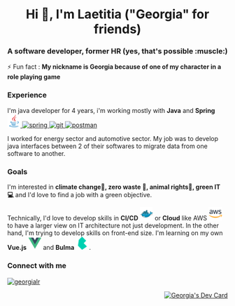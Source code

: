 <h1 align="center">Hi 👋, I'm Laetitia ("Georgia" for friends)</h1>
<h3 align="center">A software developer, former HR (yes, that's possible :muscle:)</h3>

⚡ Fun fact : **My nickname is Georgia because of one of my character in a role playing game**

<h3 align="left">Experience</h3>

I'm java developer for 4 years, i'm working mostly with **Java** and **Spring** <a href="https://www.java.com" target="_blank" rel="noreferrer"> <img src="https://raw.githubusercontent.com/devicons/devicon/master/icons/java/java-original.svg" alt="java" width="30" height="30"/> </a>
<a href="https://spring.io/" target="_blank" rel="noreferrer"> <img src="https://www.vectorlogo.zone/logos/springio/springio-icon.svg" alt="spring" width="30" height="30"/> </a> <a href="https://git-scm.com/" target="_blank" rel="noreferrer"> <img src="https://www.vectorlogo.zone/logos/git-scm/git-scm-icon.svg" alt="git" width="30" height="30"/> </a> <a href="https://postman.com" target="_blank" rel="noreferrer"> <img src="https://www.vectorlogo.zone/logos/getpostman/getpostman-icon.svg" alt="postman" width="30" height="30"/> </a>

I worked for energy sector and automotive sector. My job was to develop java interfaces between 2 of their softwares to migrate data from one software to another.

<h3 align="left">Goals</h3>

I'm interested in **climate change🌳, zero waste 🚮, animal rights🐶, green IT :computer:** and I'd love to find a job with a green objective.

Technically, I'd love to develop skills in **CI/CD** <a href="https://www.docker.com/" target="_blank" rel="noreferrer"> <img src="https://raw.githubusercontent.com/devicons/devicon/master/icons/docker/docker-original.svg" alt="docker" width="30" height="30"/></a> or **Cloud** like AWS <a href="https://aws.amazon.com" target="_blank" rel="noreferrer"> <img src="https://raw.githubusercontent.com/devicons/devicon/master/icons/amazonwebservices/amazonwebservices-original-wordmark.svg" alt="aws" width="30" height="30"/> </a> to have a larger view on IT architecture not just development. In the other hand, I'm trying to develop skills on front-end size. I'm learning on my own **Vue.js** <a href="https://vuejs.org/" target="_blank" rel="noreferrer"> <img src="https://raw.githubusercontent.com/devicons/devicon/master/icons/vuejs/vuejs-original.svg" alt="vue" width="30" height="30"/></a> and **Bulma** <a href="https://bulma.io/" target="_blank" rel="noreferrer"> <img src="https://raw.githubusercontent.com/devicons/devicon/master/icons/bulma/bulma-plain.svg" alt="bulma" width="30" height="30"/></a>.

<h3 align="left">Connect with me</h3> <a href="https://stackoverflow.com/users/georgialr" target="blank"><img align="center" src="https://raw.githubusercontent.com/rahuldkjain/github-profile-readme-generator/master/src/images/icons/Social/stack-overflow.svg" alt="georgialr" height="20" width="30" /></a>

<p align="right"><a href="https://app.daily.dev/CuriousGeorgia"><img src="https://github.com/GeorgiaLR/GeorgiaLR/blob/main/devcard.svg" width="300" alt="Georgia's Dev Card"/></a></p>
